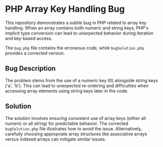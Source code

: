 # PHP Array Key Handling Bug

This repository demonstrates a subtle bug in PHP related to array key handling. When an array contains both numeric and string keys, PHP's implicit type conversion can lead to unexpected behavior during iteration and key-based access.

The `bug.php` file contains the erroneous code, while `bugSolution.php` provides a corrected version.

## Bug Description

The problem stems from the use of a numeric key (0) alongside string keys ('a', 'b'). This can lead to unexpected re-ordering and difficulties when accessing array elements using string keys later in the code.

## Solution

The solution involves ensuring consistent use of array keys (either all numeric or all string) for predictable behavior. The corrected `bugSolution.php` file illustrates how to avoid the issue.  Alternatively, carefully choosing appropriate array structures like associative arrays versus indexed arrays can mitigate similar issues.